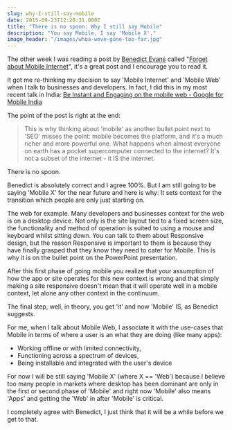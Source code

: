 ```yaml
---
slug: why-I-still-say-mobile
date: 2015-09-23T12:20:31.000Z
title: "There is no spoon: Why I still say Mobile"
description: "You say Mobile, I say 'Mobile X'."
image_header: "/images/whoa-weve-gone-too-far.jpg"
---
```


The other week I was reading a post by [Benedict Evans](http://ben-evans.com) 
called "[Forget about Mobile Internet](http://ben-evans.com/benedictevans/2015/9/1/forget-about-mobile-internet)", it's
a great post and I encourage you to read it.

It got me re-thinking my decision to say 'Mobile Internet' and 'Mobile Web' when
I talk to businesses and developers.  In fact, I did this in my most recent talk in 
India: [Be Instant and Engaging on the mobile web - Google for Mobile India](https://paul.kinlan.me/be-instant-and-engaging-on-the-mobile-web/)

The point of the post is right at the end:

<blockquote>This is why thinking about 'mobile' as another bullet
 point next to 'SEO' misses the point: mobile becomes the platform, 
and it's a much richer and more powerful one. What happens when almost 
everyone on earth has a pocket supercomputer connected to the internet? 
It's not a subset of the internet - it IS the internet.</blockquote>

There is no spoon.

Benedict is absolutely correct and I agree 100%. But I am still going to be saying 'Mobile X' for the 
near future and here is why: It sets context for the transition which people
are only just starting on.

The web for example. Many developers and businesses context for the web is
on a desktop device. Not only is the site layout tied to a fixed screen size, the
functionality and method of operation is suited to using a mouse and keyboard whilst
sitting down. You can talk to them about Responsive design, but the reason Responsive is
important to them is because they have finally grasped that they know they need to cater for Mobile.
This is why it is on the bullet point on the PowerPoint presentation.

After this first phase of going mobile you realize that your assumption of how the app or site operates for this new context
is wrong and that simply making a site responsive doesn't mean that it will operate well in a mobile context, let alone
any other context in the continuum.  

The final step, well, in theory, you get 'it' and now 'Mobile' IS, as Benedict suggests.

For me, when I talk about Mobile Web, I associate it with the use-cases that Mobile in terms
of where a user is an what they are doing (like many apps):

* Working offline or with limited connectivity,
* Functioning across a spectrum of devices,
* Being installable and integrated with the user's device

For now I will be still saying 'Mobile X' (where X == 'Web') because I believe too many people in markets where
desktop has been dominant are only in the first or second phase of 'Mobile' and right now 'Mobile' also 
means 'Apps' and getting the 'Web' in after 'Mobile' is critical.

I completely agree with Benedict, I just think that it will be a while before we get to that.
